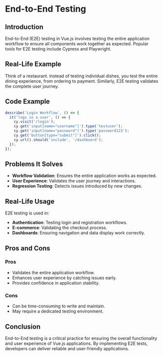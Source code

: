 # End-to-End Testing

## Introduction
End-to-End (E2E) testing in Vue.js involves testing the entire application workflow to ensure all components work together as expected. Popular tools for E2E testing include Cypress and Playwright.

## Real-Life Example
Think of a restaurant. Instead of testing individual dishes, you test the entire dining experience, from ordering to payment. Similarly, E2E testing validates the complete user journey.

## Code Example
```javascript
describe('Login Workflow', () => {
  it('logs in a user', () => {
    cy.visit('/login');
    cy.get('input[name="username"]').type('testuser');
    cy.get('input[name="password"]').type('password123');
    cy.get('button[type="submit"]').click();
    cy.url().should('include', '/dashboard');
  });
});
```

## Problems It Solves
- **Workflow Validation**: Ensures the entire application works as expected.
- **User Experience**: Validates the user journey and interactions.
- **Regression Testing**: Detects issues introduced by new changes.

## Real-Life Usage
E2E testing is used in:
- **Authentication**: Testing login and registration workflows.
- **E-commerce**: Validating the checkout process.
- **Dashboards**: Ensuring navigation and data display work correctly.

## Pros and Cons
### Pros
- Validates the entire application workflow.
- Enhances user experience by catching issues early.
- Provides confidence in application stability.

### Cons
- Can be time-consuming to write and maintain.
- May require a dedicated testing environment.

## Conclusion
End-to-End testing is a critical practice for ensuring the overall functionality and user experience of Vue.js applications. By implementing E2E tests, developers can deliver reliable and user-friendly applications.
